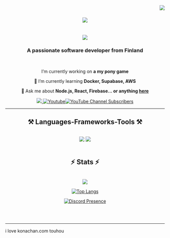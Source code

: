 <img align="right" src="https://visitor-badge.laobi.icu/badge?page_id=Waideloss.Waideloss" />

<h1 align="center">
    <img src="https://count.akame.moe/@moe-counter.github)" />
</h1>

<h1 align="center">
    <img src="https://readme-typing-svg.herokuapp.com/?font=Righteous&size=35&center=true&vCenter=true&width=500&height=70&duration=4000&lines=Hi+There!+👋;+I'm+Waidelos!;" />
</h1>

<h3 align="center">A passionate software developer from Finland</h3>

<br/>

<div align="center">
 
   I’m currently working on **a my pony game**
 
 🌱 I’m currently learning **Docker, Supabase, AWS**

💬 Ask me about **Node.js, React, Firebase... or anything [here](https://github.com/Waideloss/Waideloss/issues)**

 </div>
 
<div align="center"> 
  <a href="mailto:drainlinux@gmail.com">
    <img src="https://img.shields.io/badge/Gmail-333333?style=for-the-badge&logo=gmail&logoColor=red" />
    <a href="https://www.youtube.com/@Waideloss?sub_confirmation=1"><img alt="Youtube" title="Youtube" src="https://img.shields.io/badge/-youtube-gray?style=for-the-badge&logo=youtube&logoColor=white"/><img alt="YouTube Channel Subscribers" src="https://img.shields.io/youtube/channel/subscribers/UCX3sHGkxtRLjqHIZQ9tdarA?label=%20&style=for-the-badge"/>
  </a>
</div>


 <hr/>
 
<h2 align="center">⚒️ Languages-Frameworks-Tools ⚒️</h2>
<br/>
<div align="center">
    <img src="https://skillicons.dev/icons?i=react,bootstrap,mui,html,css,vscode,github,figma,tailwind,git,r" />
    <img src="https://skillicons.dev/icons?i=nodejs,python,javascript,typescript,express,firebase,mongodb,c,java,nextjs,mysql,flask" /><br>
</div>

<br/>

<h2 align="center">⚡ Stats ⚡</h2>
<br>
<div align="center">
<picture>
  <source
    srcset="https://github-readme-stats.vercel.app/api?username=Waideloss&show_icons=true&theme=dark"
    media="(prefers-color-scheme: dark)"
  />
  <source
    srcset="https://github-readme-stats.vercel.app/api?username=Waideloss&show_icons=true"
    media="(prefers-color-scheme: light), (prefers-color-scheme: no-preference)"
  />
  <img src="https://github-readme-stats.vercel.app/api?username=anuraghazra&show_icons=true" />
</picture>
</div>
<div align="center">
    
[![Top Langs](https://github-readme-stats.vercel.app/api/top-langs/?username=Waideloss&layout=donut)](https://github.com/anuraghazra/Waidelos)
</div>

<div align="center">
    <a href="https://discord.com/users/894800603467878411" target="_blank">
      <img src="https://lanyard.cnrad.dev/api/894800603467878411" alt="Discord Presence">
    </a>
</div>

</details>

</div>

<br/><br/>

<hr/>

i love konachan.com touhou
